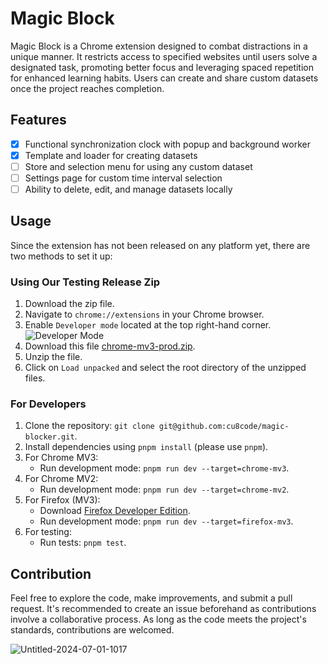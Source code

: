 # Magic Block

Magic Block is a Chrome extension designed to combat distractions in a unique manner. It restricts access to specified websites until users solve a designated task, promoting better focus and leveraging spaced repetition for enhanced learning habits. Users can create and share custom datasets once the project reaches completion.

## Features

- [x] Functional synchronization clock with popup and background worker
- [x] Template and loader for creating datasets
- [ ] Store and selection menu for using any custom dataset
- [ ] Settings page for custom time interval selection
- [ ] Ability to delete, edit, and manage datasets locally

## Usage

Since the extension has not been released on any platform yet, there are two methods to set it up:

### Using Our Testing Release Zip

1. Download the zip file.
2. Navigate to `chrome://extensions` in your Chrome browser.
3. Enable `Developer mode` located at the top right-hand corner.
   ![Developer Mode](https://github.com/cu8code/magic-blocker/assets/109351887/3cb306ba-a60d-488c-b34e-36f37dbe0020)
4. Download this file [chrome-mv3-prod.zip](https://github.com/cu8code/magic-blocker/releases).
5. Unzip the file.
6. Click on `Load unpacked` and select the root directory of the unzipped files.

### For Developers

1. Clone the repository: `git clone git@github.com:cu8code/magic-blocker.git`.
2. Install dependencies using `pnpm install` (please use `pnpm`).
3. For Chrome MV3:
   - Run development mode: `pnpm run dev --target=chrome-mv3`.
4. For Chrome MV2:
   - Run development mode: `pnpm run dev --target=chrome-mv2`.
5. For Firefox (MV3):
   - Download [Firefox Developer Edition](https://www.mozilla.org/en-US/firefox/developer/).
   - Run development mode: `pnpm run dev --target=firefox-mv3`.
6. For testing:
   - Run tests: `pnpm test`.

## Contribution

Feel free to explore the code, make improvements, and submit a pull request. It's recommended to create an issue beforehand as contributions involve a collaborative process. As long as the code meets the project's standards, contributions are welcomed.

![Untitled-2024-07-01-1017](https://github.com/cu8code/magic-blocker/assets/109351887/fb520c35-7d2d-4f97-99b7-c3c6a772aadb)

